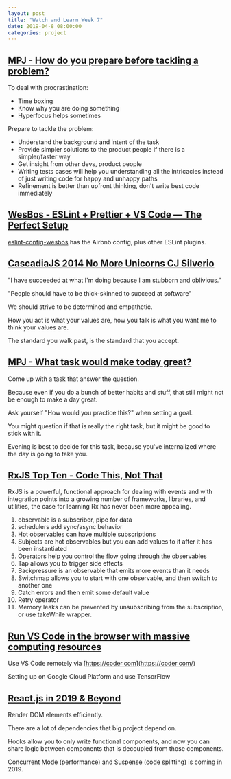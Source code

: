 ```yaml
---
layout: post
title: "Watch and Learn Week 7"
date: 2019-04-8 08:00:00
categories: project
---
```


## [MPJ - How do you prepare before tackling a problem?](https://www.youtube.com/watch?v=mF-tVjXbO8Y)

To deal with procrastination: 

- Time boxing
- Know why you are doing something
- Hyperfocus helps sometimes

Prepare to tackle the problem:

- Understand the background and intent of the task
- Provide simpler solutions to the product people if there is a simpler/faster way
- Get insight from other devs, product people
- Writing tests cases will help you understanding all the intricacies instead of just writing code for happy and unhappy paths
- Refinement is better than upfront thinking, don't write best code immediately

## [WesBos - ESLint + Prettier + VS Code — The Perfect Setup](https://www.youtube.com/watch?v=lHAeK8t94as)

[eslint-config-wesbos](https://github.com/wesbos/eslint-config-wesbos) has the Airbnb config, plus other ESLint plugins.

## [CascadiaJS 2014 No More Unicorns CJ Silverio](https://www.youtube.com/watch?v=uLxpko00QKk)

"I have succeeded at what I'm doing because I am stubborn and oblivious." 

"People should have to be thick-skinned to succeed at software"

We should strive to be determined and empathetic. 

 How you act is what your values are, how you talk is what you want me to think your values are.

The standard you walk past, is the standard that you accept.

## [MPJ - What task would make today great?](https://www.youtube.com/watch?v=T2KbMeS9lLQ)

Come up with a task that answer the question. 

Because even if you do a bunch of better habits and stuff, that still might not be enough to make a day great.

Ask yourself "How would you practice this?" when setting a goal.

You might question if that is really the right task, but it might be good to stick with it.

Evening is best to decide for this task, because you've internalized where the day is going to take you.

## [RxJS Top Ten - Code This, Not That](https://www.youtube.com/watch?v=ewcoEYS85Co)

RxJS is a powerful, functional approach for dealing with events and with integration points into a growing number of frameworks, libraries, and utilities, the case for learning Rx has never been more appealing.

1. observable is a subscriber, pipe for data
2. schedulers add sync/async behavior 
3. Hot observables can have multiple subscriptions
4. Subjects are hot observables but you can add values to it after it has been instantiated
5. Operators help you control the flow going through the observables
6. Tap allows you to trigger side effects
7. Backpressure is an observable that emits more events than it needs
8. Switchmap allows you to start with one observable, and then switch to another one
9. Catch errors and then emit some default value
10. Retry operator
11. Memory leaks can be prevented by unsubscribing from the subscription, or use takeWhile  wrapper.

## [Run VS Code in the browser with massive computing resources](https://www.youtube.com/watch?v=N5WojMutddQ)

Use VS Code remotely via [https://coder.com](https://coder.com/)

Setting up on Google Cloud Platform and use TensorFlow

## [React.js in 2019 & Beyond](https://www.youtube.com/watch?v=XWfHTLm6ECQ)

Render DOM elements efficiently.

There are a lot of dependencies that big project depend on. 

Hooks allow you to only write functional components, and now you can share logic between components that is decoupled from those components.

Concurrent Mode (performance) and Suspense (code splitting) is coming in 2019.
